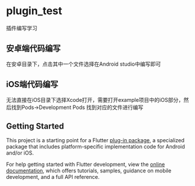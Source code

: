 # plugin_test

插件编写学习

## 安卓端代码编写

在安卓目录下，点击其中一个文件选择在Android studio中编写即可

## iOS端代码编写

无法直接在iOS目录下选择Xcode打开，需要打开example项目中的iOS部分，然后找到Pods->Development Pods 找到对应的文件进行编写

## Getting Started

This project is a starting point for a Flutter
[plug-in package](https://flutter.dev/developing-packages/),
a specialized package that includes platform-specific implementation code for
Android and/or iOS.

For help getting started with Flutter development, view the
[online documentation](https://flutter.dev/docs), which offers tutorials,
samples, guidance on mobile development, and a full API reference.

